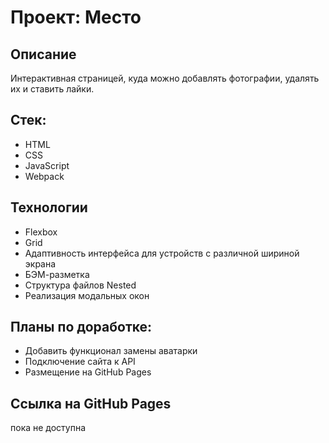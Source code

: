 # Проект: Место

## Описание
Интерактивная страницей, куда можно добавлять фотографии, удалять их и ставить лайки.

## Стек:
* HTML
* CSS
* JavaScript
* Webpack

## Технологии
* Flexbox 
* Grid
* Адаптивность интерфейса для устройств с различной шириной экрана
* БЭМ-разметка
* Структура файлов Nested
* Реализация модальных окон

## Планы по доработке:
* Добавить функционал замены аватарки
* Подключение сайта к API
* Размещение на GitHub Pages

## Ссылка на GitHub Pages
пока не доступна
